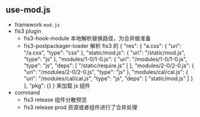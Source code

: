 ## use-mod.js

- framework `mod.js`
- fis3 plugin
    - fis3-hook-module 本地解析替换路径，为合并做准备
    - fis3-postpackager-loader 解析 fis3 的 {
    "res": {
        "a.css": {
            "uri": "/a.css",
            "type": "css"
        },
        "static/mod.js": {
            "uri": "/static/mod.js",
            "type": "js"
        },
        "modules/1-0/1-0.js": {
            "uri": "/modules/1-0/1-0.js",
            "type": "js",
            "deps": [
                "/static/require.js"
            ]
        },
        "modules/2-0/2-0.js": {
            "uri": "/modules/2-0/2-0.js",
            "type": "js"
        },
        "modules/cal/cal.js": {
            "uri": "/modules/cal/cal.js",
            "type": "js",
            "deps": [
                "static/mod.js"
            ]
        }
    },
    "pkg": {}
} 来加载 js 组件
- command
    - fis3 release  组件分散预览
    - fis3 release prod 资源或者组件进行了合并处理